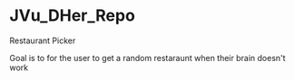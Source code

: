 # JVu_DHer_Repo
Restaurant Picker

Goal is to for the user to get a random restaraunt when their brain doesn't work
